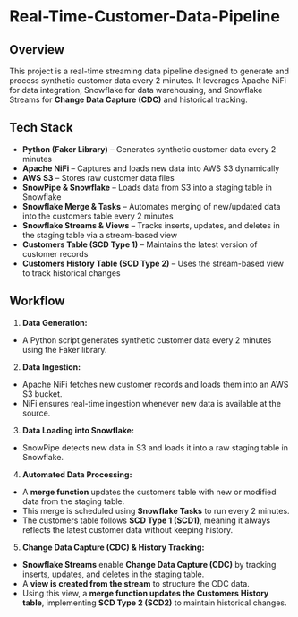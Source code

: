 # Real-Time-Customer-Data-Pipeline
## Overview  
This project is a real-time streaming data pipeline designed to generate and process synthetic customer data every 2 minutes. It leverages Apache NiFi for data integration, Snowflake for data warehousing, and Snowflake Streams for **Change Data Capture (CDC)** and historical tracking.  
## Tech Stack  
- **Python (Faker Library)** – Generates synthetic customer data every 2 minutes  
- **Apache NiFi** – Captures and loads new data into AWS S3 dynamically  
- **AWS S3** – Stores raw customer data files  
- **SnowPipe & Snowflake** – Loads data from S3 into a staging table in Snowflake  
- **Snowflake Merge & Tasks** – Automates merging of new/updated data into the customers table every 2 minutes  
- **Snowflake Streams & Views** – Tracks inserts, updates, and deletes in the staging table via a stream-based view  
- **Customers Table (SCD Type 1)** – Maintains the latest version of customer records  
- **Customers History Table (SCD Type 2)** – Uses the stream-based view to track historical changes  
## Workflow  
1. **Data Generation:**  
  - A Python script generates synthetic customer data every 2 minutes using the Faker library.  
2. **Data Ingestion:**  
  - Apache NiFi fetches new customer records and loads them into an AWS S3 bucket.  
  - NiFi ensures real-time ingestion whenever new data is available at the source.  
3. **Data Loading into Snowflake:**  
  - SnowPipe detects new data in S3 and loads it into a raw staging table in Snowflake.  
4. **Automated Data Processing:**  
  - A **merge function** updates the customers table with new or modified data from the staging table.  
  - This merge is scheduled using **Snowflake Tasks** to run every 2 minutes.  
  - The customers table follows **SCD Type 1 (SCD1)**, meaning it always reflects the latest customer data without keeping history.  
5. **Change Data Capture (CDC) & History Tracking:**  
  - **Snowflake Streams** enable **Change Data Capture (CDC)** by tracking inserts, updates, and deletes in the staging table.  
  - A **view is created from the stream** to structure the CDC data.  
  - Using this view, a **merge function updates the Customers History table**, implementing **SCD Type 2 (SCD2)** to maintain historical changes.  
